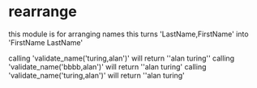rearrange
=========

this module is for arranging names
this turns 'LastName,FirstName' into 'FirstName LastName'

calling 'validate_name('turing,alan')' will return ''alan turing''
calling 'validate_name('bbbb,alan')' will return ''alan turing'
calling 'validate_name('turing,alan')' will return ''alan turing'